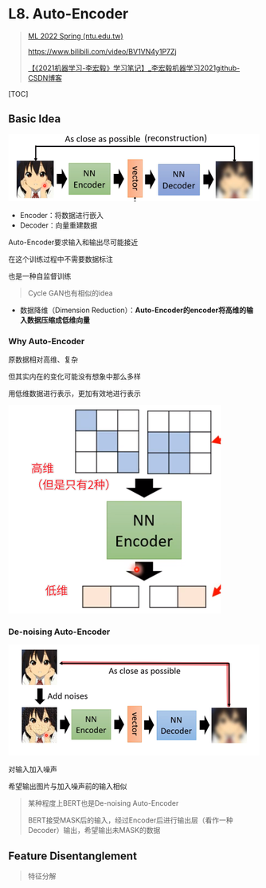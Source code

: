 # L8. Auto-Encoder

>   [ML 2022 Spring (ntu.edu.tw)](https://speech.ee.ntu.edu.tw/~hylee/ml/2022-spring.php)
>
>   https://www.bilibili.com/video/BV1VN4y1P7Zj
>
>   [【《2021机器学习-李宏毅》学习笔记】_李宏毅机器学习2021github-CSDN博客](https://blog.csdn.net/chh13502/article/details/121210730)

[TOC]

## Basic Idea

![image-20240903235912921](./L8.assets/image-20240903235912921.png)

- Encoder：将数据进行嵌入
- Decoder：向量重建数据

Auto-Encoder要求输入和输出尽可能接近

在这个训练过程中不需要数据标注

也是一种自监督训练

> Cycle GAN也有相似的idea

- 数据降维（Dimension Reduction）：**Auto-Encoder的encoder将高维的输入数据压缩成低维向量**

### Why Auto-Encoder

原数据相对高维、复杂

但其实内在的变化可能没有想象中那么多样

用低维数据进行表示，更加有效地进行表示

![image-20240904000628163](./L8.assets/image-20240904000628163.png)

### De-noising Auto-Encoder

![image-20240904001010305](./L8.assets/image-20240904001010305.png)

对输入加入噪声

希望输出图片与加入噪声前的输入相似

> 某种程度上BERT也是De-noising Auto-Encoder
>
> BERT接受MASK后的输入，经过Encoder后进行输出层（看作一种Decoder）输出，希望输出未MASK的数据



## Feature Disentanglement

> 特征分解
